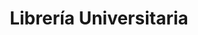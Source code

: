 ---
title: "Librería Universitaria"
url: /san-salvador-de-jujuy/libreria-universitaria/
shop: libros
---